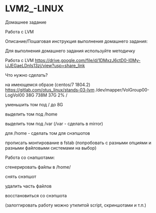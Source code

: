 # LVM2_-LINUX
Домашнее задание

Работа с LVM

Описание/Пошаговая инструкция выполнения домашнего задания:

Для выполнения домашнего задания используйте методичку

Работа с LVM https://drive.google.com/file/d/1DMxzJ6ctD0-I0My-iJJEGaeLDnIs13zj/view?usp=share_link

Что нужно сделать?

на имеющемся образе (centos/7 1804.2)
https://gitlab.com/otus_linux/stands-03-lvm
/dev/mapper/VolGroup00-LogVol00 38G 738M 37G 2% /

уменьшить том под / до 8G

выделить том под /home

выделить том под /var (/var - сделать в mirror)

для /home - сделать том для снэпшотов

прописать монтирование в fstab (попробовать с разными опциями и разными файловыми системами на выбор)

Работа со снапшотами:

сгенерировать файлы в /home/

снять снэпшот

удалить часть файлов

восстановиться со снэпшота

(залоггировать работу можно утилитой script, скриншотами и т.п.)
